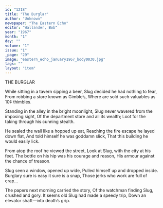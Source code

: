 ```yaml
---
id: "1218"
title: "The Burglar"
author: "Unknown"
newspaper: "The Eastern Echo"
editor: "Wallander, Bob"
year: "1967"
month: "1"
day: ""
volume: "1"
issue: "1"
_page: "29"
image: "eastern_echo_january1967_body0030.jpg"
tags: ""
layout: "item"
---
```

THE BURGLAR

While sitting in a tavern sipping a beer,
Slug decided he had nothing to fear,
From robbing a store known as Gimble’s,
Where are sold such valuables as 10¢ thimbles.

Standing in the alley in the bright moonlight,
Slug never wavered from the imposing sight,
Of the department store and all its wealth;
Loot for the taking through his cunning stealth.

He sealed the wall like a hopped up eat,
Reaching the fire escape he layed down flat,
And told himself he was goddamn slick,
That this building he would easily lick.

From atop the roof he viewed the street,
Look at Slug, with the city at his feet.
The bottle on his hip was his courage and reason,
His armour against the chance of treason.

Slug seen a window, opened up wide,
Pulled himself up and dropped inside.
Burglary sure is easy it sure is a snap,
Those jerks who work are full of crap...

The papers next morning carried the story,
Of the watchman finding Slug, crushed and gory.
It seems old Slug had made a speedy trip,
Down an elevator shaft—into death’s grip.
